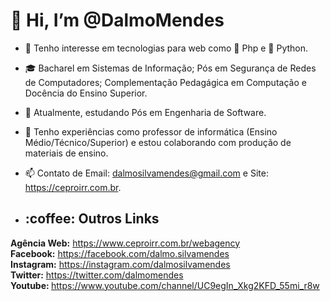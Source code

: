 # 👋 Hi, I’m @DalmoMendes
- 👀 Tenho interesse em tecnologias para web como :elephant: Php e :snake: Python.
- :mortar_board: Bacharel em Sistemas de Informação; Pós em Segurança de Redes de Computadores; Complementação Pedagágica em Computação e Docência do Ensino Superior.
- 🌱 Atualmente, estudando Pós em Engenharia de Software.
- 💞️ Tenho experiências como professor de informática (Ensino Médio/Técnico/Superior) e estou colaborando com produção de materiais de ensino. 
- 📫 Contato de Email: dalmosilvamendes@gmail.com e Site: https://ceproirr.com.br.

- <h2> :coffee: Outros Links</h2>

<b>Agência Web:</b> https://www.ceproirr.com.br/webagency <br>
<b>Facebook:</b> https://facebook.com/dalmo.silvamendes <br>
<b>Instagram:</b> https://instagram.com/dalmosilvamendes <br>
<b>Twitter:</b> https://twitter.com/dalmomendes <br>
<b>Youtube: </b> https://www.youtube.com/channel/UC9egIn_Xkg2KFD_55mi_r8w <br>
